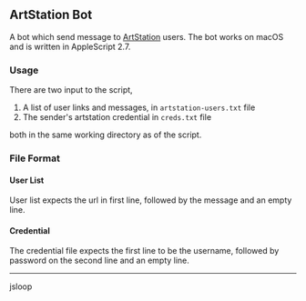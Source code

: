 ## ArtStation Bot

A bot which send message to [ArtStation](https://artstation.com) users. The bot works on macOS and is written in AppleScript 2.7.

### Usage

There are two input to the script, 

1. A list of user links and messages, in `artstation-users.txt` file
2. The sender's artstation credential in `creds.txt` file

both in the same working directory as of the script.

### File Format

#### User List

User list expects the url in first line, followed by the message and an empty line. 

#### Credential

The credential file expects the first line to be the username, followed by password on the second line and an empty line.

---

jsloop

